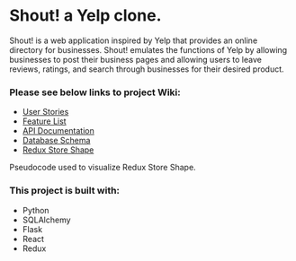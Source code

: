 # Shout! a Yelp clone.

Shout! is a web application inspired by Yelp that provides an online directory for businesses. Shout! emulates the functions of Yelp by allowing businesses to post their business pages and allowing users to leave reviews, ratings, and search through businesses for their desired product.

### Please see below links to project Wiki:

- [User Stories](https://github.com/mikaelkuniko/yelp_clone/wiki/User-Stories)
- [Feature List](https://github.com/mikaelkuniko/yelp_clone/wiki/Features-List)
- [API Documentation](https://github.com/mikaelkuniko/yelp_clone/wiki/API-Documentation)
- [Database Schema](https://github.com/mikaelkuniko/yelp_clone/wiki/Database-Schema)
- [Redux Store Shape](https://github.com/mikaelkuniko/yelp_clone/wiki/Redux-Store-Shape)

Pseudocode used to visualize Redux Store Shape.

### This project is built with:
- Python
- SQLAlchemy
- Flask
- React
- Redux
